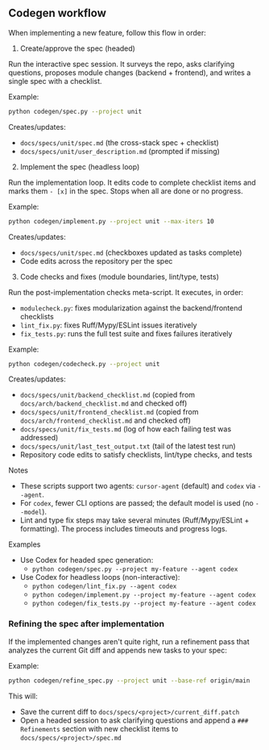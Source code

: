 ## Codegen workflow

When implementing a new feature, follow this flow in order:

1) Create/approve the spec (headed)

Run the interactive spec session. It surveys the repo, asks clarifying questions, proposes module changes (backend + frontend), and writes a single spec with a checklist.

Example:
```bash
python codegen/spec.py --project unit
```

Creates/updates:
- `docs/specs/unit/spec.md` (the cross-stack spec + checklist)
- `docs/specs/unit/user_description.md` (prompted if missing)

2) Implement the spec (headless loop)

Run the implementation loop. It edits code to complete checklist items and marks them `- [x]` in the spec. Stops when all are done or no progress.

Example:
```bash
python codegen/implement.py --project unit --max-iters 10
```

Creates/updates:
- `docs/specs/unit/spec.md` (checkboxes updated as tasks complete)
- Code edits across the repository per the spec

3) Code checks and fixes (module boundaries, lint/type, tests)

Run the post-implementation checks meta-script. It executes, in order:
- `modulecheck.py`: fixes modularization against the backend/frontend checklists
- `lint_fix.py`: fixes Ruff/Mypy/ESLint issues iteratively
- `fix_tests.py`: runs the full test suite and fixes failures iteratively

Example:
```bash
python codegen/codecheck.py --project unit
```

Creates/updates:
- `docs/specs/unit/backend_checklist.md` (copied from `docs/arch/backend_checklist.md` and checked off)
- `docs/specs/unit/frontend_checklist.md` (copied from `docs/arch/frontend_checklist.md` and checked off)
- `docs/specs/unit/fix_tests.md` (log of how each failing test was addressed)
- `docs/specs/unit/last_test_output.txt` (tail of the latest test run)
- Repository code edits to satisfy checklists, lint/type checks, and tests

Notes
- These scripts support two agents: `cursor-agent` (default) and `codex` via `--agent`.
- For `codex`, fewer CLI options are passed; the default model is used (no `--model`).
- Lint and type fix steps may take several minutes (Ruff/Mypy/ESLint + formatting). The process includes timeouts and progress logs.

Examples
- Use Codex for headed spec generation:
  - `python codegen/spec.py --project my-feature --agent codex`
- Use Codex for headless loops (non-interactive):
  - `python codegen/lint_fix.py --agent codex`
  - `python codegen/implement.py --project my-feature --agent codex`
  - `python codegen/fix_tests.py --project my-feature --agent codex`

### Refining the spec after implementation

If the implemented changes aren't quite right, run a refinement pass that analyzes the current Git diff and appends new tasks to your spec:

Example:
```bash
python codegen/refine_spec.py --project unit --base-ref origin/main
```

This will:
- Save the current diff to `docs/specs/<project>/current_diff.patch`
- Open a headed session to ask clarifying questions and append a `### Refinements` section with new checklist items to `docs/specs/<project>/spec.md`
